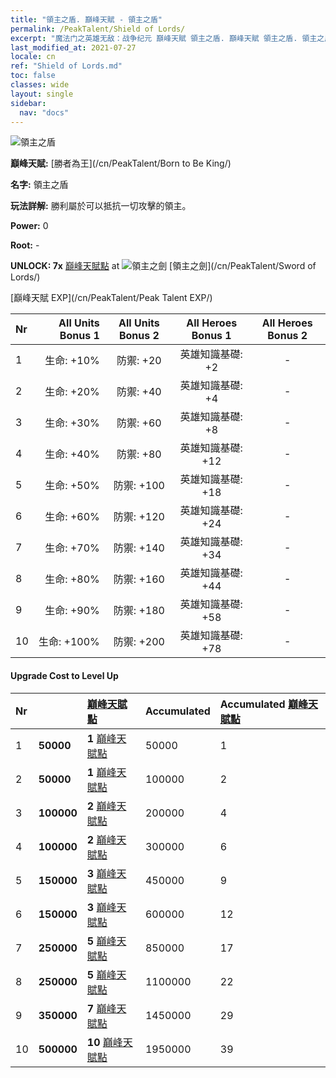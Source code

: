 ```yaml
---
title: "領主之盾. 巔峰天賦 - 領主之盾"
permalink: /PeakTalent/Shield of Lords/
excerpt: "魔法门之英雄无敌：战争纪元 巔峰天賦 領主之盾. 巔峰天賦 領主之盾. 領主之盾"
last_modified_at: 2021-07-27
locale: cn
ref: "Shield of Lords.md"
toc: false
classes: wide
layout: single
sidebar:
  nav: "docs"
---
```


  ![領主之盾](/images/pt/talent_4302.png)

  **巔峰天賦:** [勝者為王](/cn/PeakTalent/Born to Be King/)

  **名字:** 領主之盾

  **玩法詳解:** 勝利屬於可以抵抗一切攻擊的領主。

  **Power:** 0

  **Root:** -

  **UNLOCK: 7x** [巔峰天賦點](/cn/Items/con_934/) at ![領主之劍](/images/pt/talent_4301.png) [領主之劍](/cn/PeakTalent/Sword of Lords/)

  [巔峰天賦 EXP](/cn/PeakTalent/Peak Talent EXP/)

  | Nr | All Units Bonus 1 | All Units Bonus 2 | All Heroes Bonus 1 | All Heroes Bonus 2 |
  |:---|--------------:|:-------------:|:-------------:|:-------------:|
  | 1 | 生命: +10% | 防禦: +20 | 英雄知識基礎: +2 | - |
  | 2 | 生命: +20% | 防禦: +40 | 英雄知識基礎: +4 | - |
  | 3 | 生命: +30% | 防禦: +60 | 英雄知識基礎: +8 | - |
  | 4 | 生命: +40% | 防禦: +80 | 英雄知識基礎: +12 | - |
  | 5 | 生命: +50% | 防禦: +100 | 英雄知識基礎: +18 | - |
  | 6 | 生命: +60% | 防禦: +120 | 英雄知識基礎: +24 | - |
  | 7 | 生命: +70% | 防禦: +140 | 英雄知識基礎: +34 | - |
  | 8 | 生命: +80% | 防禦: +160 | 英雄知識基礎: +44 | - |
  | 9 | 生命: +90% | 防禦: +180 | 英雄知識基礎: +58 | - |
  | 10 | 生命: +100% | 防禦: +200 | 英雄知識基礎: +78 | - |


#### Upgrade Cost to Level Up

  | Nr | <i class="fas fa-coins"/> | [巔峰天賦點](/cn/Items/con_934/) | Accumulated <i class="fas fa-coins"/> | Accumulated [巔峰天賦點](/cn/Items/con_934/) |
  |:---|:--------------|:-------------|:-------------|:-------------|
  | 1 | **50000** | **1** [巔峰天賦點](/cn/Items/con_934/) | 50000 | 1 |
  | 2 | **50000** | **1** [巔峰天賦點](/cn/Items/con_934/) | 100000 | 2 |
  | 3 | **100000** | **2** [巔峰天賦點](/cn/Items/con_934/) | 200000 | 4 |
  | 4 | **100000** | **2** [巔峰天賦點](/cn/Items/con_934/) | 300000 | 6 |
  | 5 | **150000** | **3** [巔峰天賦點](/cn/Items/con_934/) | 450000 | 9 |
  | 6 | **150000** | **3** [巔峰天賦點](/cn/Items/con_934/) | 600000 | 12 |
  | 7 | **250000** | **5** [巔峰天賦點](/cn/Items/con_934/) | 850000 | 17 |
  | 8 | **250000** | **5** [巔峰天賦點](/cn/Items/con_934/) | 1100000 | 22 |
  | 9 | **350000** | **7** [巔峰天賦點](/cn/Items/con_934/) | 1450000 | 29 |
  | 10 | **500000** | **10** [巔峰天賦點](/cn/Items/con_934/) | 1950000 | 39 |
